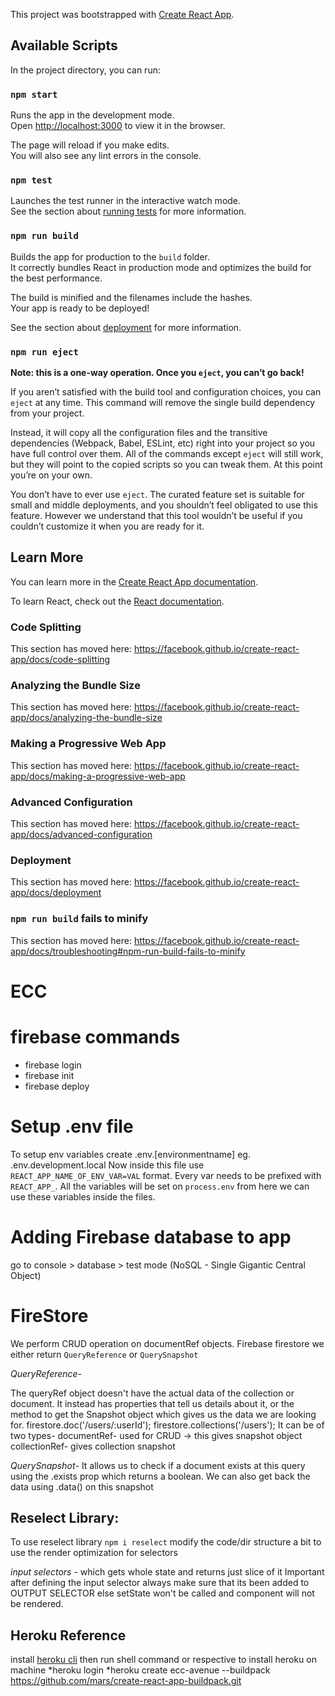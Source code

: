 This project was bootstrapped with [Create React App](https://github.com/facebook/create-react-app).

## Available Scripts

In the project directory, you can run:

### `npm start`

Runs the app in the development mode.<br />
Open [http://localhost:3000](http://localhost:3000) to view it in the browser.

The page will reload if you make edits.<br />
You will also see any lint errors in the console.

### `npm test`

Launches the test runner in the interactive watch mode.<br />
See the section about [running tests](https://facebook.github.io/create-react-app/docs/running-tests) for more information.

### `npm run build`

Builds the app for production to the `build` folder.<br />
It correctly bundles React in production mode and optimizes the build for the best performance.

The build is minified and the filenames include the hashes.<br />
Your app is ready to be deployed!

See the section about [deployment](https://facebook.github.io/create-react-app/docs/deployment) for more information.

### `npm run eject`

**Note: this is a one-way operation. Once you `eject`, you can’t go back!**

If you aren’t satisfied with the build tool and configuration choices, you can `eject` at any time. This command will remove the single build dependency from your project.

Instead, it will copy all the configuration files and the transitive dependencies (Webpack, Babel, ESLint, etc) right into your project so you have full control over them. All of the commands except `eject` will still work, but they will point to the copied scripts so you can tweak them. At this point you’re on your own.

You don’t have to ever use `eject`. The curated feature set is suitable for small and middle deployments, and you shouldn’t feel obligated to use this feature. However we understand that this tool wouldn’t be useful if you couldn’t customize it when you are ready for it.

## Learn More

You can learn more in the [Create React App documentation](https://facebook.github.io/create-react-app/docs/getting-started).

To learn React, check out the [React documentation](https://reactjs.org/).

### Code Splitting

This section has moved here: https://facebook.github.io/create-react-app/docs/code-splitting

### Analyzing the Bundle Size

This section has moved here: https://facebook.github.io/create-react-app/docs/analyzing-the-bundle-size

### Making a Progressive Web App

This section has moved here: https://facebook.github.io/create-react-app/docs/making-a-progressive-web-app

### Advanced Configuration

This section has moved here: https://facebook.github.io/create-react-app/docs/advanced-configuration

### Deployment

This section has moved here: https://facebook.github.io/create-react-app/docs/deployment

### `npm run build` fails to minify

This section has moved here: https://facebook.github.io/create-react-app/docs/troubleshooting#npm-run-build-fails-to-minify
# ECC

# firebase commands

* firebase login
* firebase init
* firebase deploy

# Setup .env file
To setup env variables create .env.[environmentname] eg. .env.development.local
Now inside this file use `REACT_APP_NAME_OF_ENV_VAR=VAL` format. Every var needs to be prefixed with `REACT_APP_`. All the variables will be set on `process.env` from here we can use these variables inside the files.

# Adding Firebase database to app

go to console > database > test mode (NoSQL - Single Gigantic Central Object)

# FireStore

We perform CRUD operation on documentRef objects. Firebase firestore we either return `QueryReference` or `QuerySnapshot`

*QueryReference*-

The queryRef object doesn't have the actual data of the collection or document. It instead has properties that tell us details about it, or the method to get the Snapshot object which gives us the data we are looking for.
firestore.doc('/users/:userId');
firestore.collections('/users');
It can be of two types-
documentRef- used for CRUD -> this gives snapshot object
collectionRef- gives collection snapshot

*QuerySnapshot*-
It allows us to check if a document exists at this query using the .exists prop which returns a boolean. We can also get back the data using .data() on this snapshot

## Reselect Library:
To use reselect library `npm i reselect` modify the code/dir structure a bit to use the render optimization for selectors

*input selectors* - which gets whole state and returns just slice of it
Important after defining the input selector always make sure that its been added to OUTPUT SELECTOR else setState won't be called and component will not be rendered.

## Heroku Reference
install [heroku cli](https://devcenter.heroku.com/articles/heroku-cli)
then run shell command or respective to install heroku on machine
*heroku login
*heroku create ecc-avenue --buildpack https://github.com/mars/create-react-app-buildpack.git
